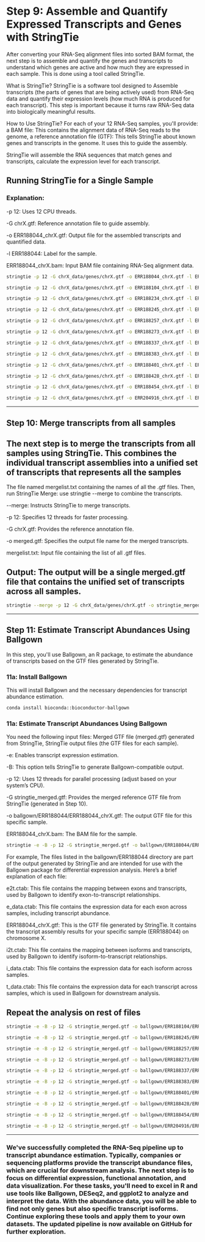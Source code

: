 # Step 9: Assemble and Quantify Expressed Transcripts and Genes with StringTie

After converting your RNA-Seq alignment files into sorted BAM format, the next step is to assemble and quantify the genes and transcripts to understand which genes are active and how much they are expressed in each sample. This is done using a tool called StringTie.

What is StringTie? StringTie is a software tool designed to Assemble transcripts (the parts of genes that are being actively used) from RNA-Seq data and quantify their expression levels (how much RNA is produced for each transcript). This step is important because it turns raw RNA-Seq data into biologically meaningful results.

How to Use StringTie? For each of your 12 RNA-Seq samples, you'll provide: a BAM file: This contains the alignment data of RNA-Seq reads to the genome, a reference annotation file (GTF): This tells StringTie about known genes and transcripts in the genome. It uses this to guide the assembly.

StringTie will assemble the RNA sequences that match genes and transcripts, calculate the expression level for each transcript.

## Running StringTie for a Single Sample
### Explanation:
   -p 12: Uses 12 CPU threads.
   
   -G chrX.gtf: Reference annotation file to guide assembly.
   
   -o ERR188044_chrX.gtf: Output file for the assembled transcripts and quantified data.
   
   -l ERR188044: Label for the sample.
   
  ERR188044_chrX.bam: Input BAM file containing RNA-Seq alignment data.
   
  
```bash
stringtie -p 12 -G chrX_data/genes/chrX.gtf -o ERR188044_chrX.gtf -l ERR188044 ERR188044_chrX.bam
```
```bash
stringtie -p 12 -G chrX_data/genes/chrX.gtf -o ERR188104_chrX.gtf -l ERR188104 ERR188104_chrX.bam
```
```bash
stringtie -p 12 -G chrX_data/genes/chrX.gtf -o ERR188234_chrX.gtf -l ERR188234 ERR188234_chrX.bam
```
```bash
stringtie -p 12 -G chrX_data/genes/chrX.gtf -o ERR188245_chrX.gtf -l ERR188245 ERR188245_chrX.bam
```
```bash
stringtie -p 12 -G chrX_data/genes/chrX.gtf -o ERR188257_chrX.gtf -l ERR188257 ERR188257_chrX.bam
```
```bash
stringtie -p 12 -G chrX_data/genes/chrX.gtf -o ERR188273_chrX.gtf -l ERR188273 ERR188273_chrX.bam
```
```bash
stringtie -p 12 -G chrX_data/genes/chrX.gtf -o ERR188337_chrX.gtf -l ERR188337 ERR188337_chrX.bam
```
```bash
stringtie -p 12 -G chrX_data/genes/chrX.gtf -o ERR188383_chrX.gtf -l ERR188383 ERR188383_chrX.bam
```
```bash
stringtie -p 12 -G chrX_data/genes/chrX.gtf -o ERR188401_chrX.gtf -l ERR188401 ERR188401_chrX.bam
```
```bash
stringtie -p 12 -G chrX_data/genes/chrX.gtf -o ERR188428_chrX.gtf -l ERR188428 ERR188428_chrX.bam
```
```bash
stringtie -p 12 -G chrX_data/genes/chrX.gtf -o ERR188454_chrX.gtf -l ERR188454 ERR188454_chrX.bam
```
```bash
stringtie -p 12 -G chrX_data/genes/chrX.gtf -o ERR204916_chrX.gtf -l ERR204916 ERR204916_chrX.bam
```
---

## Step 10: Merge transcripts from all samples
## The next step is to merge the transcripts from all samples using StringTie. This combines the individual transcript assemblies into a unified set of transcripts that represents all the samples
The file named mergelist.txt containing the names of all the .gtf files. Then, run StringTie Merge: use stringtie --merge to combine the transcripts. 

--merge: Instructs StringTie to merge transcripts.

-p 12: Specifies 12 threads for faster processing.

-G chrX.gtf: Provides the reference annotation file.

-o merged.gtf: Specifies the output file name for the merged transcripts.

mergelist.txt: Input file containing the list of all .gtf files.

## Output: The output will be a single merged.gtf file that contains the unified set of transcripts across all samples.

```bash
stringtie --merge -p 12 -G chrX_data/genes/chrX.gtf -o stringtie_merged.gtf chrX_data/mergelist.txt
```
---
## Step 11: Estimate Transcript Abundances Using Ballgown

In this step, you'll use Ballgown, an R package, to estimate the abundance of transcripts based on the GTF files generated by StringTie.

### 11a: Install Ballgown

This will install Ballgown and the necessary dependencies for transcript abundance estimation.

```bash
conda install bioconda::bioconductor-ballgown
```
### 11a: Estimate Transcript Abundances Using Ballgown

You need the following input files: Merged GTF file (merged.gtf) generated from StringTie, StringTie output files (the GTF files for each sample).

-e: Enables transcript expression estimation.

-B: This option tells StringTie to generate Ballgown-compatible output.

-p 12: Uses 12 threads for parallel processing (adjust based on your system’s CPU).

-G stringtie_merged.gtf: Provides the merged reference GTF file from StringTie (generated in Step 10).

-o ballgown/ERR188044/ERR188044_chrX.gtf: The output GTF file for this specific sample.

ERR188044_chrX.bam: The BAM file for the sample.


```bash
stringtie -e -B -p 12 -G stringtie_merged.gtf -o ballgown/ERR188044/ERR188044_chrX.gtf ERR188044_chrX.bam
```
For example, The files listed in the ballgown/ERR188044 directory are part of the output generated by StringTie and are intended for use with the Ballgown package for differential expression analysis. Here’s a brief explanation of each file:

  e2t.ctab: This file contains the mapping between exons and transcripts, used by Ballgown to identify exon-to-transcript relationships.

  e_data.ctab: This file contains the expression data for each exon across samples, including transcript abundance.

  ERR188044_chrX.gtf: This is the GTF file generated by StringTie. It contains the transcript assembly results for your specific sample (ERR188044) on chromosome X.

  i2t.ctab: This file contains the mapping between isoforms and transcripts, used by Ballgown to identify isoform-to-transcript relationships.

  i_data.ctab: This file contains the expression data for each isoform across samples.

  t_data.ctab: This file contains the expression data for each transcript across samples, which is used in Ballgown for downstream analysis.

## Repeat the analysis on rest of files

```bash
stringtie -e -B -p 12 -G stringtie_merged.gtf -o ballgown/ERR188104/ERR188104_chrX.gtf ERR188104_chrX.bam
```
```bash
stringtie -e -B -p 12 -G stringtie_merged.gtf -o ballgown/ERR188245/ERR188245_chrX.gtf ERR188245_chrX.bam
```
```bash
stringtie -e -B -p 12 -G stringtie_merged.gtf -o ballgown/ERR188257/ERR188257_chrX.gtf ERR188257_chrX.bam
```
```bash
stringtie -e -B -p 12 -G stringtie_merged.gtf -o ballgown/ERR188273/ERR188273_chrX.gtf ERR188273_chrX.bam
```
```bash
stringtie -e -B -p 12 -G stringtie_merged.gtf -o ballgown/ERR188337/ERR188337_chrX.gtf ERR188337_chrX.bam
```
```bash
stringtie -e -B -p 12 -G stringtie_merged.gtf -o ballgown/ERR188383/ERR188383_chrX.gtf ERR188383_chrX.bam
```
```bash
stringtie -e -B -p 12 -G stringtie_merged.gtf -o ballgown/ERR188401/ERR188401_chrX.gtf ERR188401_chrX.bam
```
```bash
stringtie -e -B -p 12 -G stringtie_merged.gtf -o ballgown/ERR188428/ERR188428_chrX.gtf ERR188428_chrX.bam
```
```bash
stringtie -e -B -p 12 -G stringtie_merged.gtf -o ballgown/ERR188454/ERR188454_chrX.gtf ERR188454_chrX.bam
```
```bash
stringtie -e -B -p 12 -G stringtie_merged.gtf -o ballgown/ERR204916/ERR204916_chrX.gtf ERR204916_chrX.bam
```
---
### We've successfully completed the RNA-Seq pipeline up to transcript abundance estimation. Typically, companies or sequencing platforms provide the transcript abundance files, which are crucial for downstream analysis. The next step is to focus on differential expression, functional annotation, and data visualization. For these tasks, you'll need to excel in R and use tools like Ballgown, DESeq2, and ggplot2 to analyze and interpret the data. With the abundance data, you will be able to find not only genes but also specific transcript isoforms. Continue exploring these tools and apply them to your own datasets. The updated pipeline is now available on GitHub for further exploration.


















